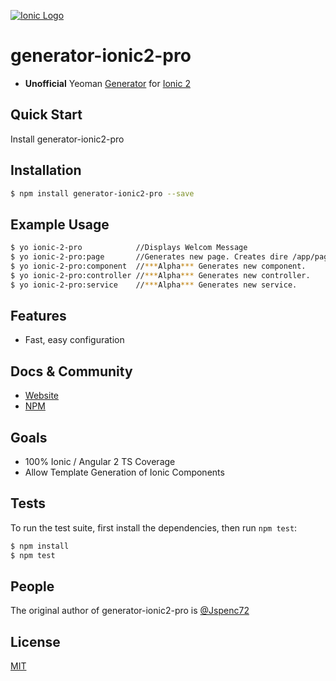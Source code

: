 [![Ionic Logo](http://ionic.io/img/2.png)](http://www.ionicframework.com)

# generator-ionic2-pro 
- **Unofficial** Yeoman [Generator](https://www.npmjs.com/package/generator-ionic2-pro) for [Ionic 2](http://ionicframework.com/docs/v2/getting-started/installation/)

## Quick Start

Install generator-ionic2-pro 

## Installation

```bash
$ npm install generator-ionic2-pro --save
```

## Example Usage

```bash
$ yo ionic-2-pro          	//Displays Welcom Message
$ yo ionic-2-pro:page     	//Generates new page. Creates dire /app/pages/ with .html, .js, .ts and .scss. Adds the scss @import statement to /app/theme/app.core.scss
$ yo ionic-2-pro:component	//***Alpha*** Generates new component.
$ yo ionic-2-pro:controller	//***Alpha*** Generates new controller.
$ yo ionic-2-pro:service	//***Alpha*** Generates new service.
```


## Features
  * Fast, easy configuration

## Docs & Community

  * [Website](https://www.ionicframework.com)
  * [NPM](https://www.npmjs.com/package/generator-ionic2-pro)

## Goals
  * 100% Ionic / Angular 2 TS Coverage
  * Allow Template Generation of Ionic Components

## Tests

To run the test suite, first install the dependencies, then run `npm test`:

```bash
$ npm install
$ npm test
```

## People

The original author of generator-ionic2-pro is [@Jspenc72](https://github.com/jspenc72)
## License

  [MIT](LICENSE)
